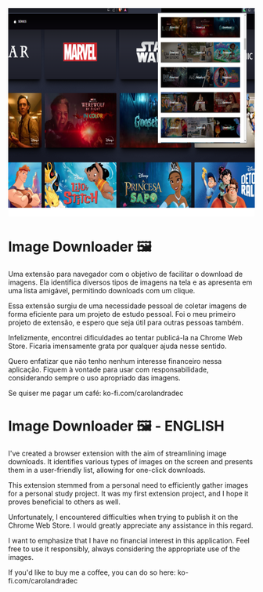 <div align="center">
  <img src="2.png"  height="425" >
</div>

# Image Downloader 🖼️

Uma extensão para navegador com o objetivo de facilitar o download de imagens. Ela identifica diversos tipos de imagens na tela e as apresenta em uma lista amigável, permitindo downloads com um clique.

Essa extensão surgiu de uma necessidade pessoal de coletar imagens de forma eficiente para um projeto de estudo pessoal. Foi o meu primeiro projeto de extensão, e espero que seja útil para outras pessoas também.

Infelizmente, encontrei dificuldades ao tentar publicá-la na Chrome Web Store. Ficaria imensamente grata por qualquer ajuda nesse sentido.

Quero enfatizar que não tenho nenhum interesse financeiro nessa aplicação. Fiquem à vontade para usar com responsabilidade, considerando sempre o uso apropriado das imagens.

Se quiser me pagar um café: ko-fi.com/carolandradec


# Image Downloader 🖼️ - ENGLISH

I've created a browser extension with the aim of streamlining image downloads. It identifies various types of images on the screen and presents them in a user-friendly list, allowing for one-click downloads.

This extension stemmed from a personal need to efficiently gather images for a personal study project. It was my first extension project, and I hope it proves beneficial to others as well.

Unfortunately, I encountered difficulties when trying to publish it on the Chrome Web Store. I would greatly appreciate any assistance in this regard.

I want to emphasize that I have no financial interest in this application. Feel free to use it responsibly, always considering the appropriate use of the images.

If you'd like to buy me a coffee, you can do so here: ko-fi.com/carolandradec
